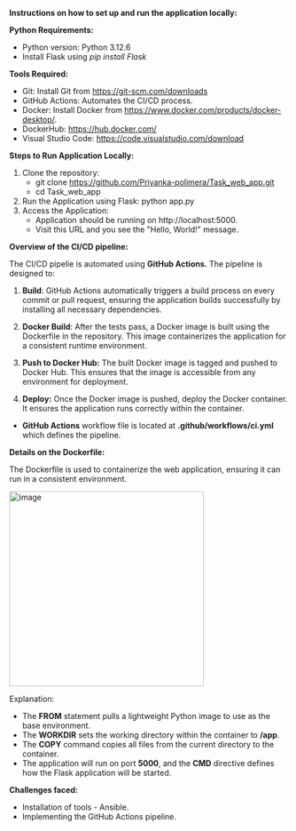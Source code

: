 **Instructions on how to set up and run the application locally:**
  
  **Python Requirements:**
  - Python version: Python 3.12.6
  - Install Flask using _pip install Flask_
  
  **Tools Required:**
  - Git: Install Git from https://git-scm.com/downloads
  - GitHub Actions: Automates the CI/CD process.
  - Docker: Install Docker from https://www.docker.com/products/docker-desktop/.
  - DockerHub: https://hub.docker.com/
  - Visual Studio Code: https://code.visualstudio.com/download
  
  **Steps to Run Application Locally:**
  1. Clone the repository: 
     - git clone https://github.com/Priyanka-polimera/Task_web_app.git
     - cd Task_web_app
  2. Run the Application using Flask:
     python app.py
  3. Access the Application:
     - Application should be running on http://localhost:5000.
     - Visit this URL and you see the "Hello, World!" message.

**Overview of the CI/CD pipeline:**

  The CI/CD pipelie is automated using **GitHub Actions.** The pipeline is designed to:
  
  1. **Build**:
     GitHub Actions automatically triggers a build process on every commit or pull request, ensuring the application builds      successfully by installing all necessary dependencies.
     
  2. **Docker Build**:
     After the tests pass, a Docker image is built using the Dockerfile in the repository. This image containerizes the 
     application for a consistent runtime environment.
     
  3. **Push to Docker Hub:**
     The built Docker image is tagged and pushed to Docker Hub. This ensures that the image is accessible from any 
     environment for deployment.
     
  4. **Deploy:**
     Once the Docker image is pushed, deploy the Docker container. It ensures the application runs correctly within the 
     container.

- **GitHub Actions** workflow file is located at **.github/workflows/ci.yml** which defines the pipeline.


**Details on the Dockerfile:**
 
  The Dockerfile is used to containerize the web application, ensuring it can run in a consistent environment.
 
  <img width="351" alt="image" src="https://github.com/user-attachments/assets/f01087fa-f96b-4132-9459-7fe544d0c971">

	
  Explanation:
  - The **FROM** statement pulls a lightweight Python image to use as the base environment.
  - The **WORKDIR** sets the working directory within the container to **/app**.
  - The **COPY** command copies all files from the current directory to the container.
  - The application will run on port **5000**, and the **CMD** directive defines how the Flask application will be started.

**Challenges faced:**
- Installation of tools - Ansible.
- Implementing the GitHub Actions pipeline.
  

